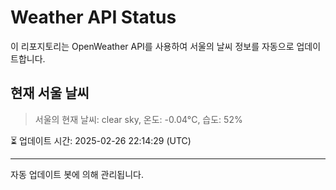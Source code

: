 
# Weather API Status

이 리포지토리는 OpenWeather API를 사용하여 서울의 날씨 정보를 자동으로 업데이트합니다.

## 현재 서울 날씨
> 서울의 현재 날씨: clear sky, 온도: -0.04°C, 습도: 52%

⏳ 업데이트 시간: 2025-02-26 22:14:29 (UTC)

---
자동 업데이트 봇에 의해 관리됩니다.

